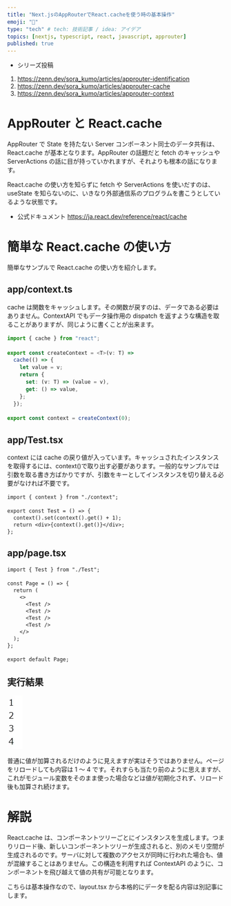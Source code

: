 ```yaml
---
title: "Next.jsのAppRouterでReact.cacheを使う時の基本操作"
emoji: "🚻"
type: "tech" # tech: 技術記事 / idea: アイデア
topics: [nextjs, typescript, react, javascript, approuter]
published: true
---
```


- シリーズ投稿

1. https://zenn.dev/sora_kumo/articles/approuter-identification
2. https://zenn.dev/sora_kumo/articles/approuter-cache
3. https://zenn.dev/sora_kumo/articles/approuter-context

# AppRouter と React.cache

AppRouter で State を持たない Server コンポーネント同士のデータ共有は、React.cache が基本となります。AppRouter の話題だと fetch のキャッシュや ServerActions の話に目が持っていかれますが、それよりも根本の話になります。

React.cache の使い方を知らずに fetch や ServerActions を使いだすのは、useState を知らないのに、いきなり外部通信系のプログラムを書こうとしているような状態です。

- 公式ドキュメント
  https://ja.react.dev/reference/react/cache

# 簡単な React.cache の使い方

簡単なサンプルで React.cache の使い方を紹介します。

## app/context.ts

cache は関数をキャッシュします。その関数が戻すのは、データである必要はありません。ContextAPI でもデータ操作用の dispatch を返すような構造を取ることがありますが、同じように書くことが出来ます。

```ts
import { cache } from "react";

export const createContext = <T>(v: T) =>
  cache(() => {
    let value = v;
    return {
      set: (v: T) => (value = v),
      get: () => value,
    };
  });

export const context = createContext(0);
```

## app/Test.tsx

context には cache の戻り値が入っています。キャッシュされたインスタンスを取得するには、context()で取り出す必要があります。一般的なサンプルでは引数を取る書き方ばかりですが、引数をキーとしてインスタンスを切り替える必要がなければ不要です。

```tsx
import { context } from "./context";

export const Test = () => {
  context().set(context().get() + 1);
  return <div>{context().get()}</div>;
};
```

## app/page.tsx

```tsx
import { Test } from "./Test";

const Page = () => {
  return (
    <>
      <Test />
      <Test />
      <Test />
      <Test />
    </>
  );
};

export default Page;
```

## 実行結果

![](/images/approuter-cache/2023-11-27-09-33-24.png)

普通に値が加算されるだけのように見えますが実はそうではありません。ページをリロードしても内容は 1 ～ 4 です。それすらも当たり前のように思えますが、これがモジュール変数をそのまま使った場合などは値が初期化されず、リロード後も加算され続けます。

# 解説

React.cache は、コンポーネントツリーごとにインスタンスを生成します。つまりリロード後、新しいコンポーネントツリーが生成されると、別のメモリ空間が生成されるのです。サーバに対して複数のアクセスが同時に行われた場合も、値が混線することはありません。この構造を利用すれば ContextAPI のように、コンポーネントを飛び越えて値の共有が可能となります。

こちらは基本操作なので、layout.tsx から本格的にデータを配る内容は別記事にします。

